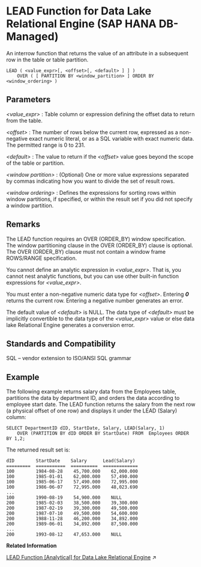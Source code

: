 <!-- loiob6a23b08149640eab401cd98acf6b638 -->

# LEAD Function for Data Lake Relational Engine \(SAP HANA DB-Managed\)

An interrow function that returns the value of an attribute in a subsequent row in the table or table partition.



```
LEAD ( <value_expr>[, <offset>[, <default> ] ] ) 
    OVER ( [ PARTITION BY <window_partition> ] ORDER BY <window_ordering> )
```



<a name="loiob6a23b08149640eab401cd98acf6b638__section_bmd_kdh_trb"/>

## Parameters

 *<value\_expr\>*
 :   Table column or expression defining the offset data to return from the table.

  *<offset\>*
 :   The number of rows below the current row, expressed as a non-negative exact numeric literal, or as a SQL variable with exact numeric data. The permitted range is 0 to 231.

  *<default\>*
 :   The value to return if the *<offset\>* value goes beyond the scope of the table or partition.

  *<window partition\>*
 :   \(Optional\) One or more value expressions separated by commas indicating how you want to divide the set of result rows.

  *<window ordering\>*
 :   Defines the expressions for sorting rows within window partitions, if specified, or within the result set if you did not specify a window partition.

 

<a name="loiob6a23b08149640eab401cd98acf6b638__section_zfs_kdh_trb"/>

## Remarks

The LEAD function requires an OVER \(ORDER\_BY\) window specification. The window partitioning clause in the OVER \(ORDER\_BY\) clause is optional. The OVER \(ORDER\_BY\) clause must not contain a window frame ROWS/RANGE specification.

You cannot define an analytic expression in *<value\_expr\>*. That is, you cannot nest analytic functions, but you can use other built-in function expressions for *<value\_expr\>*.

You must enter a non-negative numeric data type for *<offset\>*. Entering ***0*** returns the current row. Entering a negative number generates an error.

The default value of *<default\>* is NULL. The data type of *<default\>* must be implicitly convertible to the data type of the *<value\_expr\>* value or else data lake Relational Engine generates a conversion error.



<a name="loiob6a23b08149640eab401cd98acf6b638__section_yyk_ldh_trb"/>

## Standards and Compatibility

SQL – vendor extension to ISO/ANSI SQL grammar



<a name="loiob6a23b08149640eab401cd98acf6b638__section_qbd_mdh_trb"/>

## Example

The following example returns salary data from the Employees table, partitions the data by department ID, and orders the data according to employee start date. The LEAD function returns the salary from the next row \(a physical offset of one row\) and displays it under the LEAD \(Salary\) column:

```
SELECT DepartmentID dID, StartDate, Salary, LEAD(Salary, 1) 
    OVER (PARTITION BY dID ORDER BY StartDate) FROM  Employees ORDER BY 1,2;
```

The returned result set is:

```
dID        StartDate    Salary      Lead(Salary)
=========  ===========  ==========  =============
100        1984-08-28    45,700.000    62,000.000
100        1985-01-01    62,000.000    57,490.000
100        1985-06-17    57,490.000    72,995.000
100        1986-06-07    72,995.000    48,023.690
...
100        1990-08-19    54,900.000    NULL
200        1985-02-03    38,500.000    39,300.000
200        1987-02-19    39,300.000    49,500.000
200        1987-07-10    49,500.000    54,600.000
200        1988-11-28    46,200.000    34,892.000
200        1989-06-01    34,892.000    87,500.000
...
200        1993-08-12    47,653.000    NULL
```

**Related Information**  


[LEAD Function [Analytical] for Data Lake Relational Engine](https://help.sap.com/viewer/19b3964099384f178ad08f2d348232a9/2023_1_QRC/en-US/a55d051484f21015b82fe3d1795a7a94.html "An interrow function that returns the value of an attribute in a subsequent row in the table or table partition.") :arrow_upper_right:

